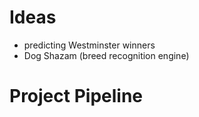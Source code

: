 # Ideas
- predicting Westminster winners
- Dog Shazam (breed recognition engine)

# Project Pipeline

